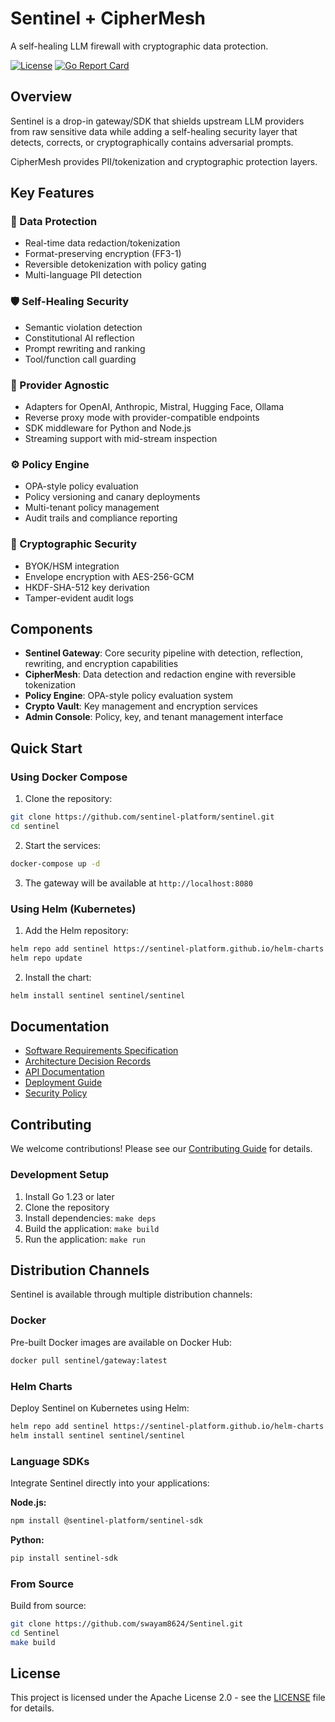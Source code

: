 # Sentinel + CipherMesh

A self-healing LLM firewall with cryptographic data protection.

[![License](https://img.shields.io/badge/license-Apache%202.0-blue.svg)](LICENSE)
[![Go Report Card](https://goreportcard.com/badge/github.com/sentinel-platform/sentinel)](https://goreportcard.com/report/github.com/sentinel-platform/sentinel)

## Overview

Sentinel is a drop-in gateway/SDK that shields upstream LLM providers from raw sensitive data while adding a self-healing security layer that detects, corrects, or cryptographically contains adversarial prompts.

CipherMesh provides PII/tokenization and cryptographic protection layers.

## Key Features

### 🔐 Data Protection

- Real-time data redaction/tokenization
- Format-preserving encryption (FF3-1)
- Reversible detokenization with policy gating
- Multi-language PII detection

### 🛡️ Self-Healing Security

- Semantic violation detection
- Constitutional AI reflection
- Prompt rewriting and ranking
- Tool/function call guarding

### 🔄 Provider Agnostic

- Adapters for OpenAI, Anthropic, Mistral, Hugging Face, Ollama
- Reverse proxy mode with provider-compatible endpoints
- SDK middleware for Python and Node.js
- Streaming support with mid-stream inspection

### ⚙️ Policy Engine

- OPA-style policy evaluation
- Policy versioning and canary deployments
- Multi-tenant policy management
- Audit trails and compliance reporting

### 🔐 Cryptographic Security

- BYOK/HSM integration
- Envelope encryption with AES-256-GCM
- HKDF-SHA-512 key derivation
- Tamper-evident audit logs

## Components

- **Sentinel Gateway**: Core security pipeline with detection, reflection, rewriting, and encryption capabilities
- **CipherMesh**: Data detection and redaction engine with reversible tokenization
- **Policy Engine**: OPA-style policy evaluation system
- **Crypto Vault**: Key management and encryption services
- **Admin Console**: Policy, key, and tenant management interface

## Quick Start

### Using Docker Compose

1. Clone the repository:

```bash
git clone https://github.com/sentinel-platform/sentinel.git
cd sentinel
```

2. Start the services:

```bash
docker-compose up -d
```

3. The gateway will be available at `http://localhost:8080`

### Using Helm (Kubernetes)

1. Add the Helm repository:

```bash
helm repo add sentinel https://sentinel-platform.github.io/helm-charts
helm repo update
```

2. Install the chart:

```bash
helm install sentinel sentinel/sentinel
```

## Documentation

- [Software Requirements Specification](docs/srs.md)
- [Architecture Decision Records](docs/adr/)
- [API Documentation](docs/api/)
- [Deployment Guide](docs/deployment/)
- [Security Policy](docs/security.md)

## Contributing

We welcome contributions! Please see our [Contributing Guide](CONTRIBUTING.md) for details.

### Development Setup

1. Install Go 1.23 or later
2. Clone the repository
3. Install dependencies: `make deps`
4. Build the application: `make build`
5. Run the application: `make run`

## Distribution Channels

Sentinel is available through multiple distribution channels:

### Docker

Pre-built Docker images are available on Docker Hub:

```bash
docker pull sentinel/gateway:latest
```

### Helm Charts

Deploy Sentinel on Kubernetes using Helm:

```bash
helm repo add sentinel https://sentinel-platform.github.io/helm-charts
helm install sentinel sentinel/sentinel
```

### Language SDKs

Integrate Sentinel directly into your applications:

**Node.js:**
```bash
npm install @sentinel-platform/sentinel-sdk
```

**Python:**
```bash
pip install sentinel-sdk
```

### From Source

Build from source:

```bash
git clone https://github.com/swayam8624/Sentinel.git
cd Sentinel
make build
```

## License

This project is licensed under the Apache License 2.0 - see the [LICENSE](LICENSE) file for details.
